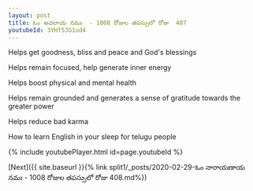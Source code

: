 ```yaml
---
layout: post
title: ఓం అచలాయ నమః  - 1008 రోజుల తపస్సులో రోజు  407
youtubeId: 3YHf5JG1ud4
---
```

 
 
Helps get goodness, bliss and peace and God's blessings
 
Helps remain focused, help generate inner energy 
 
Helps boost physical and mental health 
 
Helps remain grounded and generates a sense of gratitude towards the greater power 
 
Helps reduce bad karma
 
How to learn English in your sleep for telugu people
 
 
 
 


{% include youtubePlayer.html id=page.youtubeId %}
 
[Next]({{ site.baseurl }}{% link split1/_posts/2020-02-29-ఓం నారాయణాయ నమః  - 1008 రోజుల తపస్సులో రోజు  408.md%})
 
